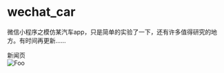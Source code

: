 # wechat_car
微信小程序之模仿某汽车app，只是简单的实验了一下，还有许多值得研究的地方。有时间再更新…… 

新闻页 <br/>
 ![Foo](https://github.com/dnzhu/wechat_kacar/blob/master/imgs/news.png)




